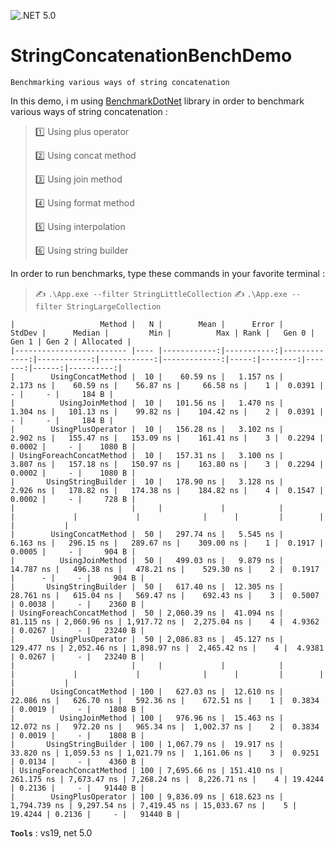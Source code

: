 ![.NET 5.0](https://github.com/aimenux/StringConcatenationBenchDemo/workflows/.NET%205.0/badge.svg)

# StringConcatenationBenchDemo
```
Benchmarking various ways of string concatenation
```

In this demo, i m using [BenchmarkDotNet](https://github.com/dotnet/BenchmarkDotNet) library in order to benchmark various ways of string concatenation :
>
> :one: Using plus operator
>
> :two: Using concat method
>
> :three: Using join method
>
> :four: Using format method
>
> :five: Using interpolation
>
> :six: Using string builder
>

In order to run benchmarks, type these commands in your favorite terminal :
> :writing_hand: `.\App.exe --filter StringLittleCollection`
> :writing_hand: `.\App.exe --filter StringLargeCollection`

```
|                   Method |   N |        Mean |      Error |       StdDev |      Median |         Min |          Max | Rank |   Gen 0 |  Gen 1 | Gen 2 | Allocated |
|------------------------- |---- |------------:|-----------:|-------------:|------------:|------------:|-------------:|-----:|--------:|-------:|------:|----------:|
|        UsingConcatMethod |  10 |    60.59 ns |   1.157 ns |     2.173 ns |    60.59 ns |    56.87 ns |     66.58 ns |    1 |  0.0391 |      - |     - |     184 B |
|          UsingJoinMethod |  10 |   101.56 ns |   1.470 ns |     1.304 ns |   101.13 ns |    99.82 ns |    104.42 ns |    2 |  0.0391 |      - |     - |     184 B |
|        UsingPlusOperator |  10 |   156.28 ns |   3.102 ns |     2.902 ns |   155.47 ns |   153.09 ns |    161.41 ns |    3 |  0.2294 | 0.0002 |     - |    1080 B |
| UsingForeachConcatMethod |  10 |   157.31 ns |   3.100 ns |     3.807 ns |   157.18 ns |   150.97 ns |    163.80 ns |    3 |  0.2294 | 0.0002 |     - |    1080 B |
|       UsingStringBuilder |  10 |   178.90 ns |   3.128 ns |     2.926 ns |   178.82 ns |   174.38 ns |    184.82 ns |    4 |  0.1547 | 0.0002 |     - |     728 B |
|                          |     |             |            |              |             |             |              |      |         |        |       |           |
|        UsingConcatMethod |  50 |   297.74 ns |   5.545 ns |     6.163 ns |   296.15 ns |   289.67 ns |    309.00 ns |    1 |  0.1917 | 0.0005 |     - |     904 B |
|          UsingJoinMethod |  50 |   499.03 ns |   9.879 ns |    14.787 ns |   496.38 ns |   478.21 ns |    529.30 ns |    2 |  0.1917 |      - |     - |     904 B |
|       UsingStringBuilder |  50 |   617.40 ns |  12.305 ns |    28.761 ns |   615.04 ns |   569.47 ns |    692.43 ns |    3 |  0.5007 | 0.0038 |     - |    2360 B |
| UsingForeachConcatMethod |  50 | 2,060.39 ns |  41.094 ns |    81.115 ns | 2,060.96 ns | 1,917.72 ns |  2,275.04 ns |    4 |  4.9362 | 0.0267 |     - |   23240 B |
|        UsingPlusOperator |  50 | 2,086.83 ns |  45.127 ns |   129.477 ns | 2,052.46 ns | 1,898.97 ns |  2,465.42 ns |    4 |  4.9381 | 0.0267 |     - |   23240 B |
|                          |     |             |            |              |             |             |              |      |         |        |       |           |
|        UsingConcatMethod | 100 |   627.03 ns |  12.610 ns |    22.086 ns |   626.70 ns |   592.36 ns |    672.51 ns |    1 |  0.3834 | 0.0019 |     - |    1808 B |
|          UsingJoinMethod | 100 |   976.96 ns |  15.463 ns |    12.072 ns |   972.20 ns |   965.34 ns |  1,002.37 ns |    2 |  0.3834 | 0.0019 |     - |    1808 B |
|       UsingStringBuilder | 100 | 1,067.79 ns |  19.917 ns |    33.820 ns | 1,059.53 ns | 1,021.79 ns |  1,161.06 ns |    3 |  0.9251 | 0.0134 |     - |    4360 B |
| UsingForeachConcatMethod | 100 | 7,695.66 ns | 151.410 ns |   261.175 ns | 7,673.47 ns | 7,268.24 ns |  8,226.71 ns |    4 | 19.4244 | 0.2136 |     - |   91440 B |
|        UsingPlusOperator | 100 | 9,836.09 ns | 618.623 ns | 1,794.739 ns | 9,297.54 ns | 7,419.45 ns | 15,033.67 ns |    5 | 19.4244 | 0.2136 |     - |   91440 B |
```

**`Tools`** : vs19, net 5.0